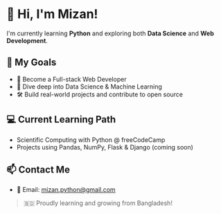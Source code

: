 # 👋 Hi, I'm Mizan!

I'm currently learning **Python** and exploring both **Data Science** and **Web Development**.

## 🚀 My Goals
- 🎯 Become a Full-stack Web Developer
- 🧠 Dive deep into Data Science & Machine Learning
- 🛠️ Build real-world projects and contribute to open source

## 💻 Current Learning Path
- Scientific Computing with Python @ freeCodeCamp
- Projects using Pandas, NumPy, Flask & Django (coming soon)

## 📫 Contact Me
- 📧 Email: mizan.python@gmail.com

> 🇧🇩 Proudly learning and growing from Bangladesh!

